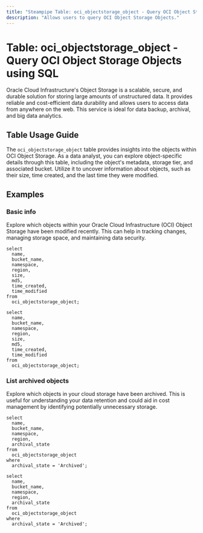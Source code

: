 ```yaml
---
title: "Steampipe Table: oci_objectstorage_object - Query OCI Object Storage Objects using SQL"
description: "Allows users to query OCI Object Storage Objects."
---
```


# Table: oci_objectstorage_object - Query OCI Object Storage Objects using SQL

Oracle Cloud Infrastructure's Object Storage is a scalable, secure, and durable solution for storing large amounts of unstructured data. It provides reliable and cost-efficient data durability and allows users to access data from anywhere on the web. This service is ideal for data backup, archival, and big data analytics.

## Table Usage Guide

The `oci_objectstorage_object` table provides insights into the objects within OCI Object Storage. As a data analyst, you can explore object-specific details through this table, including the object's metadata, storage tier, and associated bucket. Utilize it to uncover information about objects, such as their size, time created, and the last time they were modified.

## Examples

### Basic info
Explore which objects within your Oracle Cloud Infrastructure (OCI) Object Storage have been modified recently. This can help in tracking changes, managing storage space, and maintaining data security.

```sql+postgres
select
  name,
  bucket_name,
  namespace,
  region,
  size,
  md5,
  time_created,
  time_modified
from
  oci_objectstorage_object;
```

```sql+sqlite
select
  name,
  bucket_name,
  namespace,
  region,
  size,
  md5,
  time_created,
  time_modified
from
  oci_objectstorage_object;
```


### List archived objects
Explore which objects in your cloud storage have been archived. This is useful for understanding your data retention and could aid in cost management by identifying potentially unnecessary storage.

```sql+postgres
select
  name,
  bucket_name,
  namespace,
  region,
  archival_state
from
  oci_objectstorage_object
where
  archival_state = 'Archived';
```

```sql+sqlite
select
  name,
  bucket_name,
  namespace,
  region,
  archival_state
from
  oci_objectstorage_object
where
  archival_state = 'Archived';
```